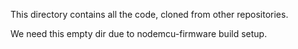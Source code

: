 This directory contains all the code, cloned from other repositories.

We need this empty dir due to nodemcu-firmware build setup.